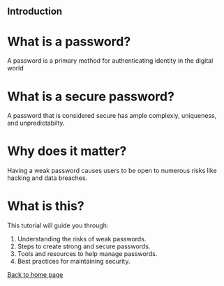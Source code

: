 ## Introduction

# What is a password?
A password is a primary method for authenticating identity in the digital world

# What is a secure password?
A password that is considered secure has ample complexiy, uniqueness, and unpredictabilty.

# Why does it matter?
Having a weak password causes users to be open to numerous risks like hacking and data breaches.

# What is this?
This tutorial will guide you through:
1. Understanding the risks of weak passwords.
2. Steps to create strong and secure passwords.
3. Tools and resources to help manage passwords.
4. Best practices for maintaining security.

[Back to home page](README.md)